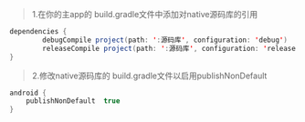 > 1.在你的主app的 build.gradle文件中添加对native源码库的引用
~~~ java
dependencies {
		debugCompile project(path: ':源码库', configuration: 'debug')
	    releaseCompile project(path: ':源码库', configuration: 'release')
}
~~~
> 2.修改native源码库的 build.gradle文件以启用publishNonDefault
~~~ java
android {
    publishNonDefault  true
}
~~~